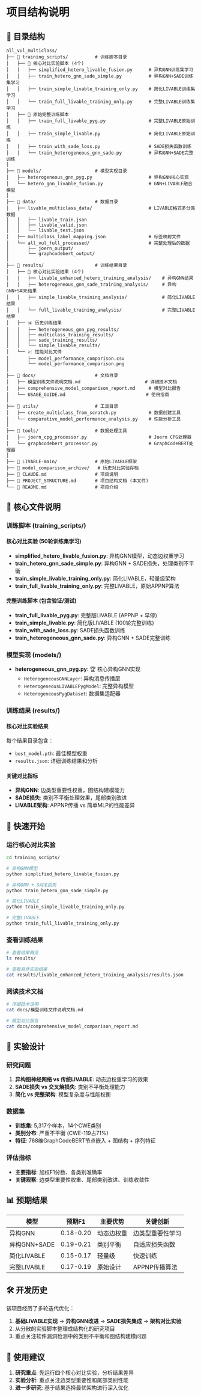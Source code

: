 # 项目结构说明

## 📁 目录结构

```
all_vul_multiclass/
├── 📂 training_scripts/          # 训练脚本目录
│   ├── 🔬 核心对比实验脚本 (4个)
│   │   ├── simplified_hetero_livable_fusion.py      # 异构GNN训练集学习
│   │   ├── train_hetero_gnn_sade_simple.py          # 异构GNN+SADE训练集学习  
│   │   ├── train_simple_livable_training_only.py    # 简化LIVABLE训练集学习
│   │   └── train_full_livable_training_only.py      # 完整LIVABLE训练集学习
│   ├── 🔄 原始完整训练脚本
│   │   ├── train_full_livable_pyg.py                # 完整LIVABLE原始训练
│   │   ├── train_simple_livable.py                  # 简化LIVABLE原始训练
│   │   ├── train_with_sade_loss.py                  # SADE损失函数训练
│   │   └── train_heterogeneous_gnn_sade.py          # 异构GNN+SADE完整训练
│
├── 📂 models/                    # 模型实现目录
│   ├── heterogeneous_gnn_pyg.py                     # 异构GNN核心实现
│   └── hetero_gnn_livable_fusion.py                 # GNN+LIVABLE融合模型
│
├── 📂 data/                      # 数据目录
│   ├── livable_multiclass_data/                     # LIVABLE格式多分类数据
│   │   ├── livable_train.json
│   │   ├── livable_valid.json
│   │   └── livable_test.json
│   ├── multiclass_label_mapping.json                # 标签映射文件
│   └── all_vul_full_processed/                      # 完整处理后的数据
│       ├── joern_output/
│       └── graphcodebert_output/
│
├── 📂 results/                   # 训练结果目录
│   ├── 🎯 核心对比实验结果 (4个)
│   │   ├── livable_enhanced_hetero_training_analysis/    # 异构GNN结果
│   │   ├── heterogeneous_gnn_sade_training_analysis/     # 异构GNN+SADE结果
│   │   ├── simple_livable_training_analysis/             # 简化LIVABLE结果  
│   │   └── full_livable_training_analysis/               # 完整LIVABLE结果
│   ├── 📊 历史训练结果
│   │   ├── heterogeneous_gnn_pyg_results/
│   │   ├── multiclass_training_results/
│   │   ├── sade_training_results/
│   │   └── simple_livable_results/
│   └── 📈 性能对比文件
│       ├── model_performance_comparison.csv
│       └── model_performance_comparison.png
│
├── 📂 docs/                      # 文档目录
│   ├── 模型训练文件说明文档.md                        # 详细技术文档
│   ├── comprehensive_model_comparison_report.md     # 模型对比报告
│   └── USAGE_GUIDE.md                              # 使用指南
│
├── 📂 utils/                     # 工具目录
│   ├── create_multiclass_from_scratch.py            # 数据创建工具
│   └── comparative_model_performance_analysis.py    # 性能分析工具
│
├── 📂 tools/                     # 数据处理工具
│   ├── joern_cpg_processor.py                       # Joern CPG处理器
│   └── graphcodebert_processor.py                   # GraphCodeBERT处理器
│
├── 📂 LIVABLE-main/              # 原始LIVABLE框架
├── 📂 model_comparison_archive/   # 历史对比实验存档
├── 📄 CLAUDE.md                  # 项目说明
├── 📄 PROJECT_STRUCTURE.md       # 项目结构文档 (本文件)
└── 📄 README.md                  # 项目介绍
```

## 🎯 核心文件说明

### 训练脚本 (training_scripts/)

#### 核心对比实验 (50轮训练集学习)
- **simplified_hetero_livable_fusion.py**: 异构GNN模型，动态边权重学习
- **train_hetero_gnn_sade_simple.py**: 异构GNN + SADE损失，处理类别不平衡  
- **train_simple_livable_training_only.py**: 简化LIVABLE，轻量级架构
- **train_full_livable_training_only.py**: 完整LIVABLE，原始APPNP算法

#### 完整训练脚本 (包含验证/测试)
- **train_full_livable_pyg.py**: 完整版LIVABLE (APPNP + 早停)
- **train_simple_livable.py**: 简化版LIVABLE (100轮完整训练)
- **train_with_sade_loss.py**: SADE损失函数训练
- **train_heterogeneous_gnn_sade.py**: 异构GNN + SADE完整训练

### 模型实现 (models/)
- **heterogeneous_gnn_pyg.py**: 🏆 核心异构GNN实现
  - `HeterogeneousGNNLayer`: 异构消息传播层
  - `HeterogeneousLIVABLEPygModel`: 完整异构模型
  - `HeterogeneousPygDataset`: 数据集适配器

### 训练结果 (results/)

#### 核心对比实验结果
每个结果目录包含：
- `best_model.pth`: 最佳模型权重
- `results.json`: 详细训练结果和分析

#### 关键对比指标
- **异构GNN**: 边类型重要性权重，图结构建模能力
- **SADE损失**: 类别不平衡处理效果，尾部类别改进
- **LIVABLE架构**: APPNP传播 vs 简单MLP的性能差异

## 🚀 快速开始

### 运行核心对比实验
```bash
cd training_scripts/

# 异构GNN模型
python simplified_hetero_livable_fusion.py

# 异构GNN + SADE损失  
python train_hetero_gnn_sade_simple.py

# 简化LIVABLE
python train_simple_livable_training_only.py

# 完整LIVABLE
python train_full_livable_training_only.py
```

### 查看训练结果
```bash
# 查看结果概览
ls results/

# 查看具体实验结果
cat results/livable_enhanced_hetero_training_analysis/results.json
```

### 阅读技术文档
```bash
# 详细技术说明
cat docs/模型训练文件说明文档.md

# 模型对比报告  
cat docs/comprehensive_model_comparison_report.md
```

## 🔬 实验设计

### 研究问题
1. **异构图神经网络 vs 传统LIVABLE**: 动态边权重学习的效果
2. **SADE损失 vs 交叉熵损失**: 类别不平衡处理能力
3. **简化 vs 完整架构**: 模型复杂度与性能权衡

### 数据集
- **训练集**: 5,317个样本，14个CWE类别
- **类别分布**: 严重不平衡 (CWE-119占71%)
- **特征**: 768维GraphCodeBERT节点嵌入 + 图结构 + 序列特征

### 评估指标
- **主要指标**: 加权F1分数、各类别准确率
- **关键观察**: 边类型重要性权重、尾部类别改进、训练收敛性

## 📊 预期结果

| 模型 | 预期F1 | 主要优势 | 关键创新 |
|------|---------|-----------|----------|
| 异构GNN | 0.18-0.20 | 动态边权重 | 边类型重要性学习 |
| 异构GNN+SADE | 0.19-0.21 | 类别平衡 | 自适应损失函数 |
| 简化LIVABLE | 0.15-0.17 | 轻量级 | 快速训练 |
| 完整LIVABLE | 0.17-0.19 | 原始设计 | APPNP传播算法 |

## 🛠️ 开发历史

该项目经历了多轮迭代优化：
1. **基础LIVABLE实现** → **异构GNN改进** → **SADE损失集成** → **架构对比实验**
2. 从分散的实验脚本整理成结构化的研究项目
3. 重点关注软件漏洞检测中的类别不平衡和图结构建模问题

## 🎯 使用建议

1. **研究重点**: 先运行四个核心对比实验，分析结果差异
2. **实验分析**: 重点关注边类型重要性和尾部类别性能
3. **进一步研究**: 基于结果选择最优架构进行深入优化